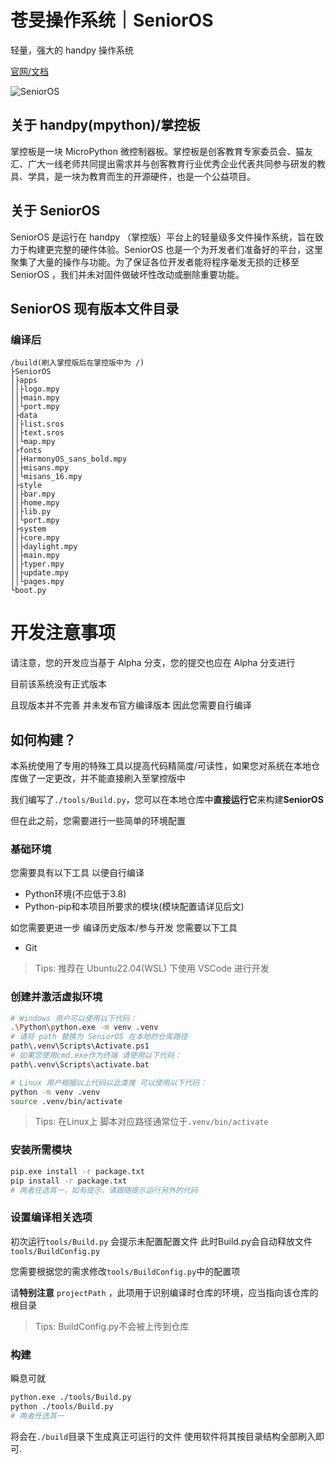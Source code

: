# 苍旻操作系统｜SeniorOS

轻量，强大的 handpy 操作系统

[官网/文档](https://senior.stfp.site/)

![SeniorOS](https://senior.stfp.site/assets/senior.jpg)

## 关于 handpy(mpython)/掌控板

掌控板是一块 MicroPython 微控制器板。掌控板是创客教育专家委员会、猫友汇、广大一线老师共同提出需求并与创客教育行业优秀企业代表共同参与研发的教具、学具，是一块为教育而生的开源硬件，也是一个公益项目。

## 关于 SeniorOS

SeniorOS 是运行在 handpy （掌控版）平台上的轻量级多文件操作系统，旨在致力于构建更完整的硬件体验。SeniorOS 也是一个为开发者们准备好的平台，这里聚集了大量的操作与功能。为了保证各位开发者能将程序毫发无损的迁移至 SeniorOS ，我们并未对固件做破坏性改动或删除重要功能。

## SeniorOS 现有版本文件目录

### 编译后

```
/build(刷入掌控版后在掌控版中为 /)
├SeniorOS
│├apps
││├logo.mpy
││├main.mpy
││└port.mpy
│├data
││├list.sros
││├text.sros
││└map.mpy
│├fonts
││├HarmonyOS_sans_bold.mpy
││├misans.mpy
││└misans_16.mpy
│├style
││├bar.mpy
││├home.mpy
││├lib.py
││└port.mpy
│├system
││├core.mpy
││├daylight.mpy
││├main.mpy
││├typer.mpy
││├update.mpy
││└pages.mpy
└boot.py

```

# 开发注意事项

请注意，您的开发应当基于 Alpha 分支，您的提交也应在 Alpha 分支进行

目前该系统没有正式版本

且现版本并不完善 并未发布官方编译版本 因此您需要自行编译

## 如何构建？

本系统使用了专用的特殊工具以提高代码精简度/可读性，如果您对系统在本地仓库做了一定更改，并不能直接刷入至掌控版中

我们编写了`./tools/Build.py`，您可以在本地仓库中**直接运行它**来构建**SeniorOS**

但在此之前，您需要进行一些简单的环境配置

### 基础环境

您需要具有以下工具 以便自行编译

- Python环境(不应低于3.8)
- Python-pip和本项目所要求的模块(模块配置请详见后文)

如您需要更进一步 编译历史版本/参与开发 您需要以下工具

- Git

> Tips: 推荐在 Ubuntu22.04(WSL) 下使用 VSCode 进行开发

### 创建并激活虚拟环境

```bash
# Windows 用户可以使用以下代码：
.\Python\python.exe -m venv .venv
# 请将 path 替换为 SeniorOS 在本地的仓库路径
path\.venv\Scripts\Activate.ps1
# 如果您使用cmd.exe作为终端 请使用以下代码：
path\.venv\Scripts\activate.bat

# Linux 用户根据以上代码以此类推 可以使用以下代码：
python -m venv .venv
source .venv/bin/activate
```
> Tips: 在Linux上 脚本对应路径通常位于`.venv/bin/activate`

### 安装所需模块

```bash
pip.exe install -r package.txt
pip install -r package.txt
# 两者任选其一，如有提示，请跟随提示运行另外的代码
```

### 设置编译相关选项

初次运行`tools/Build.py` 会提示未配置配置文件 此时Build.py会自动释放文件`tools/BuildConfig.py`

您需要根据您的需求修改`tools/BuildConfig.py`中的配置项

请**特别注意** `projectPath` ，此项用于识别编译时仓库的环境，应当指向该仓库的根目录

> Tips: BuildConfig.py不会被上传到仓库

### 构建

瞬息可就

```bash
python.exe ./tools/Build.py
python ./tools/Build.py
# 两者任选其一
```

将会在`./build`目录下生成真正可运行的文件 使用软件将其按目录结构全部刷入即可.